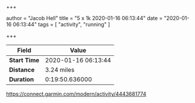 +++

author = "Jacob Hell"
title = "5 x 1k 2020-01-16 06:13:44"
date = "2020-01-16 06:13:44"
tags = [
    "activity", "running"
]

+++

<!--more-->

|Field  |Value  |
|--- | --- |
|**Start Time**|2020-01-16 06:13:44|
|**Distance**|3.24 miles|
|**Duration**|0:19:50.636000|

https://connect.garmin.com/modern/activity/4443681774